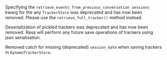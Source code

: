 Specifying the `retrieve_events_from_previous_conversation_sessions` kwarg for the any `TrackerStore` was deprecated and has now been removed.
Please use the `retrieve_full_tracker()` method instead.

Deserialization of pickled trackers was deprecated and has now been removed.
Rasa will perform any future save operations of trackers using json serialisation.

Removed catch for missing (deprecated) `session_date` when saving trackers in `DynamoTrackerStore`. 
